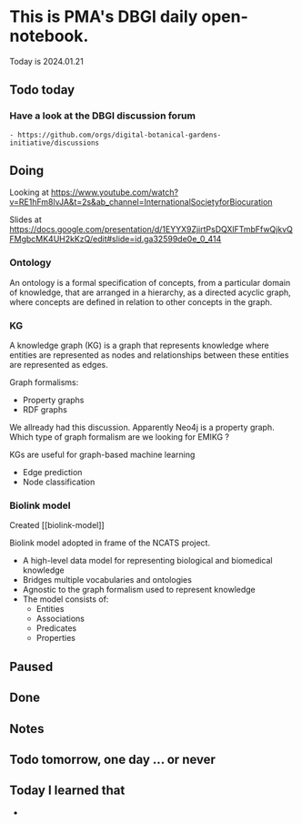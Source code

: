 

# This is PMA's DBGI daily open-notebook.

Today is 2024.01.21

## Todo today

### Have a look at the DBGI discussion forum
    - https://github.com/orgs/digital-botanical-gardens-initiative/discussions
###
###

## Doing

Looking at https://www.youtube.com/watch?v=RE1hFm8lvJA&t=2s&ab_channel=InternationalSocietyforBiocuration


Slides at https://docs.google.com/presentation/d/1EYYX9ZjirtPsDQXlFTmbFfwQjkvQFMgbcMK4UH2kKzQ/edit#slide=id.ga32599de0e_0_414


### Ontology 
An ontology is a formal specification of concepts, from a particular domain of knowledge, that are arranged in a hierarchy, as a directed acyclic graph, where concepts are defined in relation to other concepts in the graph. 

### KG 
A knowledge graph (KG) is a graph that represents knowledge where entities are represented as nodes and relationships between these entities are represented as edges.

Graph formalisms:
- Property graphs
- RDF graphs


We allready had this discussion. Apparently Neo4j is a property graph.
Which type of graph formalism are we looking for EMIKG ?


KGs are useful for graph-based machine learning
- Edge prediction
- Node classification



### Biolink model

Created [[biolink-model]]

Biolink model adopted in frame of the NCATS project.


- A high-level data model for representing biological and biomedical knowledge
- Bridges multiple vocabularies and ontologies
- Agnostic to the graph formalism used to represent knowledge
- The model consists of:
    * Entities
    * Associations
    * Predicates
    * Properties




## Paused

## Done

## Notes

## Todo tomorrow, one day ... or never

###
###
###


## Today I learned that

-